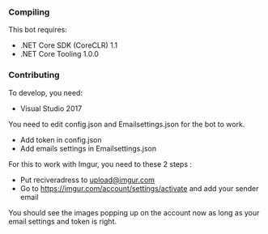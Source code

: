 ### Compiling
This bot requires:
- .NET Core SDK (CoreCLR) 1.1
- .NET Core Tooling 1.0.0

### Contributing
To develop, you need:
- Visual Studio 2017

You need to edit config.json and Emailsettings.json for the bot to work.

* Add token in config.json
* Add emails settings in Emailsettings.json


For this to work with Imgur, you need to these 2 steps :
* Put reciveradress to upload@imgur.com
* Go to https://imgur.com/account/settings/activate and add your sender email

You should see the images popping up on the account now as long as your email settings and token is right.

